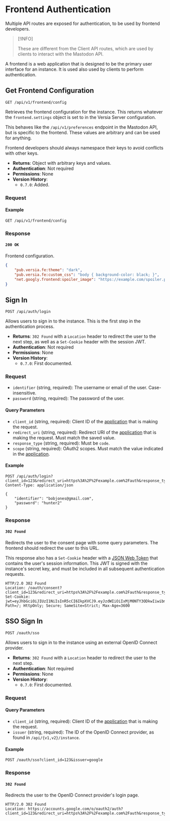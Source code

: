 # Frontend Authentication

Multiple API routes are exposed for authentication, to be used by frontend developers.

> [!INFO]
> 
> These are different from the Client API routes, which are used by clients to interact with the Mastodon API.

A frontend is a web application that is designed to be the primary user interface for an instance. It is used also used by clients to perform authentication.

## Get Frontend Configuration

```http
GET /api/v1/frontend/config
```

Retrieves the frontend configuration for the instance. This returns whatever the `frontend.settings` object is set to in the Versia Server configuration.

This behaves like the `/api/v1/preferences` endpoint in the Mastodon API, but is specific to the frontend. These values are arbitrary and can be used for anything.

Frontend developers should always namespace their keys to avoid conflicts with other keys.

- **Returns**: Object with arbitrary keys and values.
- **Authentication**: Not required
- **Permissions**: None
- **Version History**:
  - `0.7.0`: Added.

### Request

#### Example

```http
GET /api/v1/frontend/config
```

### Response

#### `200 OK`

Frontend configuration.

```json
{
    "pub.versia.fe:theme": "dark",
    "pub.versia.fe:custom_css": "body { background-color: black; }",
    "net.googly.frontend:spoiler_image": "https://example.com/spoiler.png"
}
```

## Sign In

```http
POST /api/auth/login
```

Allows users to sign in to the instance. This is the first step in the authentication process.

- **Returns**: `302 Found` with a `Location` header to redirect the user to the next step, as well as a `Set-Cookie` header with the session JWT.
- **Authentication**: Not required
- **Permissions**: None
- **Version History**:
  - `0.7.0`: First documented.

### Request

- `identifier` (string, required): The username or email of the user. Case-insensitive.
- `password` (string, required): The password of the user.

#### Query Parameters

- `client_id` (string, required): Client ID of the [application](https://docs.joinmastodon.org/entities/Application/) that is making the request.
- `redirect_uri` (string, required): Redirect URI of the [application](https://docs.joinmastodon.org/entities/Application/) that is making the request. Must match the saved value.
- `response_type` (string, required): Must be `code`.
- `scope` (string, required): OAuth2 scopes. Must match the value indicated in the [application](https://docs.joinmastodon.org/entities/Application/).

#### Example

```http
POST /api/auth/login?client_id=123&redirect_uri=https%3A%2F%2Fexample.com%2Fauth&response_type=code&scope=read%20write
Content-Type: application/json

{
    "identifier": "bobjones@gmail.com",
    "password": "hunter2"
}
```

### Response

#### `302 Found`

Redirects the user to the consent page with some query parameters. The frontend should redirect the user to this URL.

This response also has a `Set-Cookie` header with a [JSON Web Token](https://jwt.io/) that contains the user's session information. This JWT is signed with the instance's secret key, and must be included in all subsequent authentication requests.

```http
HTTP/2.0 302 Found
Location: /oauth/consent?client_id=123&redirect_uri=https%3A%2F%2Fexample.com%2Fauth&response_type=code&scope=read%20write
Set-Cookie: jwt=eyJhbGciOiJIUzI1NiIsInR5cCI6IkpXVCJ9.eyJzdWIiOiIxMjM0NTY3ODkwIiwibmFtZSI6IkpvaG4gRG9lIiwiaWF0IjoxNTE2MjM5MDIyfQ.SflKxwRJSMeKKF2QT4fwpMeJf36POk6yJV_adQssw5c; Path=/; HttpOnly; Secure; SameSite=Strict; Max-Age=3600
```

## SSO Sign In

```http
POST /oauth/sso
```

Allows users to sign in to the instance using an external OpenID Connect provider.

- **Returns**: `302 Found` with a `Location` header to redirect the user to the next step.
- **Authentication**: Not required
- **Permissions**: None
- **Version History**:
  - `0.7.0`: First documented.

### Request

#### Query Parameters

- `client_id` (string, required): Client ID of the [application](https://docs.joinmastodon.org/entities/Application/) that is making the request.
- `issuer` (string, required): The ID of the OpenID Connect provider, as found in `/api/{v1,v2}/instance`.

#### Example

```http
POST /oauth/sso?client_id=123&issuer=google
```

### Response

#### `302 Found`

Redirects the user to the OpenID Connect provider's login page.

```http
HTTP/2.0 302 Found
Location: https://accounts.google.com/o/oauth2/auth?client_id=123&redirect_uri=https%3A%2F%2Fexample.com%2Fauth&response_type=code&scope=openid%20email&state=123
```